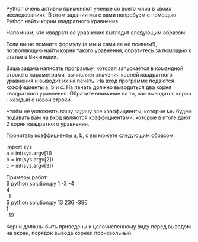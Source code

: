 Python очень активно применяют ученые со всего мира в своих исследованиях. В этом задании мы с вами попробуем с помощью Python найти корни квадратного уравнения.  
  
Напомним, что квадратное уравнение выглядит следующим образом:  
  

Если вы не помните формулу (а мы и сами ее не помним!), позволяющую найти корни такого уравнения, обратитесь за помощью к статье в Википедии.  
  
Ваша задача написать программу, которая запускается в командной строке с параметрами, вычисляет значения корней квадратного уравнения и выводит их на печать. На вход программе подаются коэффициенты a, b и c. На печать должно выводиться два корня квадратного уравнения. Обратите внимание на то, как выводятся корни - каждый с новой строки.  
  
Чтобы не усложнять вашу задачу все коэффициенты, которые мы будем подавать вам на вход являются коэффициентами, которые в итоге дают 2 корня квадратного уравнения.  
  
Прочитать коэффициенты a,  b,  c вы можете следующим образом:  
  
import sys  
a = int(sys.argv[1])  
b = int(sys.argv[2])  
c = int(sys.argv[3])  
  
Примеры работ:  
$ python solution.py 1 -3 -4  
4  
-1  
$ python solution.py 13 236 -396  
1  
-19  
  
Корни должны быть приведены к целочисленному виду перед выводом на экран, порядок вывода корней произвольный.  
